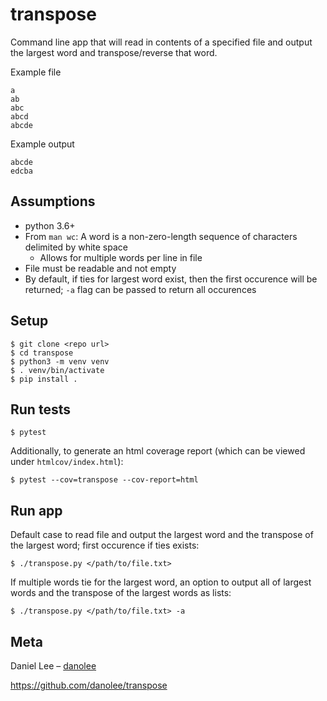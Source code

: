 transpose
===========

Command line app that will read in contents of a specified file and output the largest word and transpose/reverse that word.

Example file
```
a
ab
abc
abcd
abcde
```
 
Example output
```
abcde
edcba
```

## Assumptions

- python 3.6+
- From `man wc`: A word is a non-zero-length sequence of characters delimited by white space
    - Allows for multiple words per line in file
- File must be readable and not empty
- By default, if ties for largest word exist, then the first occurence will be returned; `-a` flag can be passed to return all occurences

## Setup

    $ git clone <repo url>
    $ cd transpose
    $ python3 -m venv venv
    $ . venv/bin/activate
    $ pip install .

## Run tests

    $ pytest

Additionally, to generate an html coverage report (which can be viewed under `htmlcov/index.html`):

    $ pytest --cov=transpose --cov-report=html

## Run app

Default case to read file and output the largest word and the transpose of the largest word; first occurence if ties exists:

    $ ./transpose.py </path/to/file.txt>

If multiple words tie for the largest word, an option to output all of largest words and the transpose of the largest words as lists:

    $ ./transpose.py </path/to/file.txt> -a

## Meta

Daniel Lee – [danolee](https://github.com/danolee)

https://github.com/danolee/transpose
